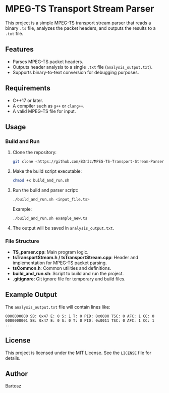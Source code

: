 # MPEG-TS Transport Stream Parser

This project is a simple MPEG-TS transport stream parser that reads a binary `.ts` file, analyzes the packet headers, and outputs the results to a `.txt` file.

## Features
- Parses MPEG-TS packet headers.
- Outputs header analysis to a single `.txt` file (`analysis_output.txt`).
- Supports binary-to-text conversion for debugging purposes.

## Requirements
- C++17 or later.
- A compiler such as `g++` or `clang++`.
- A valid MPEG-TS file for input.

## Usage

### Build and Run
1. Clone the repository:
   ```bash
   git clone <https://github.com/B3r3z/MPEG-TS-Transport-Stream-Parser>
   ```

2. Make the build script executable:
   ```bash
   chmod +x build_and_run.sh
   ```

3. Run the build and parser script:
   ```bash
   ./build_and_run.sh <input_file.ts>
   ```

   Example:
   ```bash
   ./build_and_run.sh example_new.ts
   ```

4. The output will be saved in `analysis_output.txt`.

### File Structure
- **TS_parser.cpp**: Main program logic.
- **tsTransportStream.h / tsTransportStream.cpp**: Header and implementation for MPEG-TS packet parsing.
- **tsCommon.h**: Common utilities and definitions.
- **build_and_run.sh**: Script to build and run the project.
- **.gitignore**: Git ignore file for temporary and build files.

## Example Output
The `analysis_output.txt` file will contain lines like:
```
0000000000 SB: 0x47 E: 0 S: 1 T: 0 PID: 0x0000 TSC: 0 AFC: 1 CC: 0
0000000001 SB: 0x47 E: 0 S: 0 T: 0 PID: 0x0011 TSC: 0 AFC: 1 CC: 1
...
```

## License
This project is licensed under the MIT License. See the `LICENSE` file for details.

## Author
Bartosz
